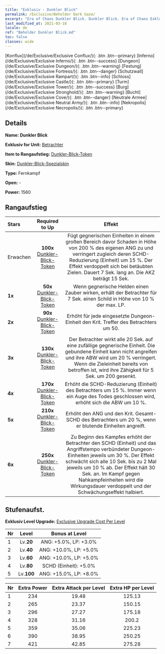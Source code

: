 ```yaml
---
title: "Exklusiv - Dunkler Blick"
permalink: /Exclusive/Beholder Dark Gaze/
excerpt: "Era of Chaos Dunkler Blick. Dunkler Blick. Era of Chaos Exklusiv Dunkler Blick. Betrachter Exklusiv."
last_modified_at: 2021-03-18
locale: de
ref: "Beholder Dunkler Blick.md"
toc: false
classes: wide
---
```

 [Konflux](/de/Exclusive/Exclusive Conflux/){: .btn .btn--primary} [Inferno](/de/Exclusive/Exclusive Inferno/){: .btn .btn--success} [Dungeon](/de/Exclusive/Exclusive Dungeon/){: .btn .btn--warning} [Festung](/de/Exclusive/Exclusive Fortress/){: .btn .btn--danger} [Schutzwall](/de/Exclusive/Exclusive Rampart/){: .btn .btn--info} [Schloss](/de/Exclusive/Exclusive Castle/){: .btn .btn--primary} [Turm](/de/Exclusive/Exclusive Tower/){: .btn .btn--success} [Burg](/de/Exclusive/Exclusive Stronghold/){: .btn .btn--warning} [Bucht](/de/Exclusive/Exclusive Cove/){: .btn .btn--danger} [Neutrale Armee](/de/Exclusive/Exclusive Neutral Army/){: .btn .btn--info} [Nekropolis](/de/Exclusive/Exclusive Necropolis/){: .btn .btn--primary} 

## Details
 **Name: Dunkler Blick** 

 **Exklusiv for Unit:** [Betrachter](/de/units/Beholder/) 

 **Item to Rangaufstieg:** [Dunkler-Blick-Token](/de/Items/con_990/)

 **Skin:** [Dunkler-Blick-Spezialskin](/de/Items/con_658/)

 **Type:** Fernkampf

 **Open:** -

 **Power:** 1560

## Rangaufstieg

  |     Stars    |  Required to Up | Effekt |
  |:-------------|:---------------:|:---------------:|
  |  Erwachen  | **100x** [Dunkler-Blick-Token](/de/Items/con_990/) | <Dunkelsicht> Fügt gegnerischen Einheiten in einem großen Bereich davor Schaden in Höhe von 200 % des eigenen ANG zu und verringert zugleich deren SCHD-Reduzierung (Einheit) um 15 %. Der Effekt verdoppelt sich bei betäubten Zielen. Dauert 7 Sek. lang an. Die AKZ beträgt 15 Sek. |
  | **1x** <i class="fas fa-star"/> | **50x** [Dunkler-Blick-Token](/de/Items/con_990/) | Wenn gegnerische Helden einen Zauber wirken, erhält der Betrachter für 7 Sek. einen Schild in Höhe von 10 % der max. LP. |
  | **2x** <i class="fas fa-star"/> | **90x** [Dunkler-Blick-Token](/de/Items/con_990/) | Erhöht für jede eingesetzte Dungeon-Einheit den Krit. Treffer des Betrachters um 50. |
  | **3x** <i class="fas fa-star"/> | **130x** [Dunkler-Blick-Token](/de/Items/con_990/) | Der Betrachter wirkt alle 20 Sek. <Umbra-Bindung> auf eine zufällige gegnerische Einheit. Die gebundene Einheit kann nicht angreifen und ihre ABW wird um 20 % verringert. Wenn die Zieleinheit bereits von <Gedankenkontrolle> betroffen ist, wird ihre Zähigkeit für 5 Sek. um 200 gesenkt. |
  | **4x** <i class="fas fa-star"/> | **170x** [Dunkler-Blick-Token](/de/Items/con_990/) | Erhöht die SCHD-Reduzierung (Einheit) des Betrachters um 15 %. Immer wenn ein Auge des Todes geschlossen wird, erhöht sich die ABW um 10 %. |
  | **5x** <i class="fas fa-star"/> | **210x** [Dunkler-Blick-Token](/de/Items/con_990/) | Erhöht den ANG und den Krit. Gesamt-SCHD des Betrachters um 20 %, wenn er blutende Einheiten angreift. |
  | **6x** <i class="fas fa-star"/> | **250x** [Dunkler-Blick-Token](/de/Items/con_990/) | <Ungesehener Segen> Zu Beginn des Kampfes erhöht der Betrachter den SCHD (Einheit) und das Angriffstempo verbündeter Dungeon-Einheiten jeweils um 30 %. Der Effekt schwächt sich alle 10 Sek. bis zu 2 Mal jeweils um 10 % ab. Der Effekt hält 30 Sek. an. Im Kampf gegen Nahkampfeinheiten wird die Wirkungsdauer verdoppelt und der Schwächungseffekt halbiert. |


## Stufenaufst.
 **Exklusiv Level Upgrade:** [Exclusive Upgrade Cost Per Level](/Exclusive/ExclusiveUpgradeCostPerLevel/)

  |  Nr  |   Level  | Bonus at Level |
  |:-----|:--------:|:--------------:|
  | 1 | Lv.**20** | ANG: +5.0%, LP: +3.0% |
  | 2 | Lv.**40** | ANG: +10.0%, LP: +5.0% |
  | 3 | Lv.**60** | ANG: +10.0%, LP: +5.0% |
  | 4 | Lv.**80** | SCHD (Einheit): +5.0% |
  | 5 | Lv.**100** | ANG: +15.0%, LP: +8.0% |


  |  Nr  |  Extra Power | Extra Attack per Level | Extra HP per Level |
  |:-----|:--------:|:--------:|:--------:|
  | 1 | 234 | 19.48 | 125.13 |
  | 2 | 265 | 23.37 | 150.15 |
  | 3 | 296 | 27.27 | 175.18 |
  | 4 | 328 | 31.16 | 200.2 |
  | 5 | 359 | 35.06 | 225.23 |
  | 6 | 390 | 38.95 | 250.25 |
  | 7 | 421 | 42.85 | 275.28 |


